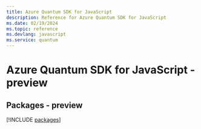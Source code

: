 ```yaml
---
title: Azure Quantum SDK for JavaScript
description: Reference for Azure Quantum SDK for JavaScript
ms.date: 02/19/2024
ms.topic: reference
ms.devlang: javascript
ms.service: quantum
---
```

# Azure Quantum SDK for JavaScript - preview
## Packages - preview
[!INCLUDE [packages](quantum-index.md)]